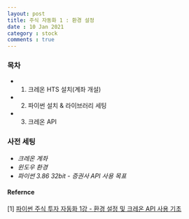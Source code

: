 ```yaml
---
layout: post
title: 주식 자동화 1 : 환경 설정
date : 10 Jan 2021
category : stock
comments : true
---
```


### 목차
 - 1) 크레온 HTS 설치(계좌 개설)
 - 2) 파이썬 설치 & 라이브러리 세팅
 - 3) 크레온 API

### 사전 세팅
- *크레온 계좌*
- *윈도우 환경*
- *파이썬 3.86 32bit - 증권사 API 사용 목표*






#### Refernce
[1] [파이썬 주식 투자 자동화 1강 - 환경 설정 및 크레온 API 사용 기초](https://www.youtube.com/watch?v=4DzGOpsT3bw&t=106s)
